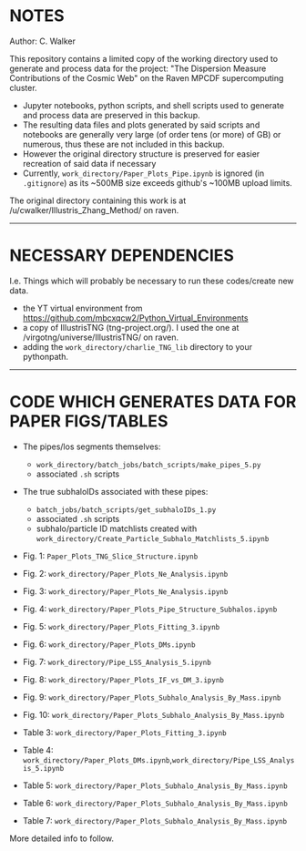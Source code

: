 # NOTES
Author: C. Walker

This repository contains a limited copy of the working directory used to generate and process data for the project: "The Dispersion Measure Contributions of the Cosmic Web" on the Raven MPCDF supercomputing cluster.

- Jupyter notebooks, python scripts, and shell scripts used to generate and process data are preserved in this backup.
- The resulting data files and plots generated by said scripts and notebooks are generally very large (of order tens (or more) of GB) or numerous, thus these are not included in this backup.
- However the original directory structure is preserved for easier recreation of said data if necessary
- Currently, `work_directory/Paper_Plots_Pipe.ipynb` is ignored (in `.gitignore`) as its ~500MB size exceeds github's ~100MB upload limits.

The original directory containing this work is at /u/cwalker/Illustris_Zhang_Method/ on raven.

---

# NECESSARY DEPENDENCIES
I.e. Things which will probably be necessary to run these codes/create new data.

- the YT virtual environment from https://github.com/mbcxqcw2/Python_Virtual_Environments
- a copy of IllustrisTNG (tng-project.org/). I used the one at /virgotng/universe/IllustrisTNG/ on raven.
- adding the `work_directory/charlie_TNG_lib` directory to your pythonpath.

---

# CODE WHICH GENERATES DATA FOR PAPER FIGS/TABLES

- The pipes/los segments themselves:
  - `work_directory/batch_jobs/batch_scripts/make_pipes_5.py`
  - associated `.sh` scripts
- The true subhaloIDs associated with these pipes:
  - `batch_jobs/batch_scripts/get_subhaloIDs_1.py`
  - associated `.sh` scripts
  - subhalo/particle ID matchlists created with `work_directory/Create_Particle_Subhalo_Matchlists_5.ipynb`

- Fig. 1: `Paper_Plots_TNG_Slice_Structure.ipynb`
- Fig. 2: `work_directory/Paper_Plots_Ne_Analysis.ipynb`
- Fig. 3: `work_directory/Paper_Plots_Ne_Analysis.ipynb`
- Fig. 4: `work_directory/Paper_Plots_Pipe_Structure_Subhalos.ipynb`
- Fig. 5: `work_directory/Paper_Plots_Fitting_3.ipynb`
- Fig. 6: `work_directory/Paper_Plots_DMs.ipynb`
- Fig. 7: `work_directory/Pipe_LSS_Analysis_5.ipynb`
- Fig. 8: `work_directory/Paper_Plots_IF_vs_DM_3.ipynb`
- Fig. 9: `work_directory/Paper_Plots_Subhalo_Analysis_By_Mass.ipynb`
- Fig. 10: `work_directory/Paper_Plots_Subhalo_Analysis_By_Mass.ipynb`
- Table 3: `work_directory/Paper_Plots_Fitting_3.ipynb`
- Table 4: `work_directory/Paper_Plots_DMs.ipynb`,`work_directory/Pipe_LSS_Analysis_5.ipynb`
- Table 5: `work_directory/Paper_Plots_Subhalo_Analysis_By_Mass.ipynb`
- Table 6: `work_directory/Paper_Plots_Subhalo_Analysis_By_Mass.ipynb`
- Table 7: `work_directory/Paper_Plots_Subhalo_Analysis_By_Mass.ipynb`

More detailed info to follow.
